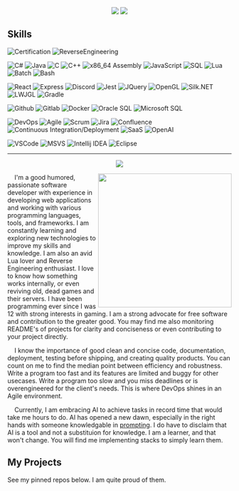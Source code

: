 <p align="center">
<img src="https://github-readme-stats.vercel.app/api?username=tilkinsc&count_private=true&show_icons=true&theme=radical">
<img src="https://github-readme-stats.vercel.app/api/top-langs/?username=tilkinsc&layout=compact&theme=radical">
</p>

## Skills

![Certification](https://img.shields.io/badge/Networking%20Certification-darkslategray?logo=wireshark&logoColor=blue)
![ReverseEngineering](https://img.shields.io/badge/Reverse%20Engineering-darkslategray?logo=ida)

![C#](https://img.shields.io/badge/C%23.NET%20Core-darkslategray?logo=dotnet)
![Java](https://img.shields.io/badge/Java-darkslategray?logo=openjdk&logoColor=black)
![C](https://img.shields.io/badge/C-darkslategray?logo=gnu)
![C++](https://img.shields.io/badge/C++-darkslategray?logo=gnu)
![x86_64 Assembly](https://img.shields.io/badge/x86__64%20Assembly-darkslategray?logo=gnu)
![JavaScript](https://img.shields.io/badge/JavaScript-darkslategray?logo=javascript)
![SQL](https://img.shields.io/badge/SQL-darkslategray?logo=mysql)
![Lua](https://img.shields.io/badge/Lua-darkslategray?logo=lua&logoColor=blue)
![Batch](https://img.shields.io/badge/Batch-darkslategray?logo=Windows%20Terminal&logoColor=blue)
![Bash](https://img.shields.io/badge/Bash-darkslategray?logo=GNOME%20Terminal&logoColor=green)

![React](https://img.shields.io/badge/React.js-darkslategray?logo=react)
![Express](https://img.shields.io/badge/Express.js-darkslategray?logo=node.js)
![Discord](https://img.shields.io/badge/Discord.js-darkslategray?logo=discord)
![Jest](https://img.shields.io/badge/Jest.js-darkslategray?logo=jest)
![JQuery](https://img.shields.io/badge/JQuery.js-darkslategray?logo=jquery)
![OpenGL](https://img.shields.io/badge/OpenGL-darkslategray?logo=OpenGL)
![Silk.NET](https://img.shields.io/badge/Silk.NET-darkslategray?logo=Silk.net)
![LWJGL](https://img.shields.io/badge/LWJGL-darkslategray?logo=lwjgl)
![Gradle](https://img.shields.io/badge/Gradle-darkslategray?logo=gradle)

![Github](https://img.shields.io/badge/Github-darkslategray?logo=Github)
![Gitlab](https://img.shields.io/badge/Gitlab-darkslategray?logo=Gitlab)
![Docker](https://img.shields.io/badge/Docker-darkslategray?logo=docker)
![Oracle SQL](https://img.shields.io/badge/Oracle%20SQL%20Server-darkslategray?logo=oracle)
![Microsoft SQL](https://img.shields.io/badge/Microsoft%20SQL%20Server-darkslategray?logo=Microsoft%20SQL%20Server)

![DevOps](https://img.shields.io/badge/DevOps-darkslategray?logo=docker)
![Agile](https://img.shields.io/badge/Agile-darkslategray?logo=swift)
![Scrum](https://img.shields.io/badge/Scrum-darkslategray?logo=Scrum%20Alliance)
![Jira](https://img.shields.io/badge/Jira-darkslategray?logo=jira)
![Confluence](https://img.shields.io/badge/Confluence-darkslategray?logo=confluence)
![Continuous Integration/Deployment](https://img.shields.io/badge/Continuous%20Integration/Deployment%20(CI/CD)-darkslategray?logo=GitHub%20Actions)
![SaaS](https://img.shields.io/badge/SaaS-darkslategray?logo=MicroStrategy)
![OpenAI](https://img.shields.io/badge/AI-darkslategray?logo=OpenAI)

![VSCode](https://img.shields.io/badge/VSCode-darkslategray?logo=Visual%20Studio%20Code&logoColor=blue)
![MSVS](https://img.shields.io/badge/Visual%20Studio-darkslategray?logo=Visual%20Studio&logoColor=blue)
![Intellij IDEA](https://img.shields.io/badge/Intellij-darkslategray?logo=Intellij%20IDEA&logoColor=black)
![Eclipse](https://img.shields.io/badge/Eclipse-darkslategray?logo=Eclipse&logoColor=blue)

<hr>

<p align="center">
<img src=https://fontmeme.com/permalink/230317/cbc2223e97ef6fdbf101b309d3bf619e.png>
</p>

<img width=300 align=right src="https://user-images.githubusercontent.com/7494772/226935807-33b8d903-15f4-4a04-a466-a133a5b78ba1.png">

&nbsp;&nbsp;&nbsp;&nbsp;I'm a good humored, passionate software developer with experience in developing web applications and working with various programming languages, tools, and frameworks. I am constantly learning and exploring new technologies to improve my skills and knowledge. I am also an avid Lua lover and Reverse Engineering enthusiast. I love to know how something works internally, or even reviving old, dead games and their servers. I have been programming ever since I was 12 with strong interests in gaming. I am a strong advocate for free software and contribution to the greater good. You may find me also monitoring README's of projects for clarity and conciseness or even contributing to your project directly.

&nbsp;&nbsp;&nbsp;&nbsp;I know the importance of good clean and concise code, documentation, deployment, testing before shipping, and creating quality products. You can count on me to find the median point between efficiency and robustness. Write a program too fast and its features are limited and buggy for other usecases. Write a program too slow and you miss deadlines or is overengineered for the client's needs. This is where DevOps shines in an Agile environment.

&nbsp;&nbsp;&nbsp;&nbsp;Currently, I am embracing AI to achieve tasks in record time that would take me hours to do. AI has opened a new dawn, especially in the right hands with someone knowledgable in [prompting](https://en.wikipedia.org/wiki/Prompt_engineering). I do have to disclaim that AI is a tool and not a substituion for knowledge. I am a learner, and that won't change. You will find me implementing stacks to simply learn them.

## My Projects
See my pinned repos below. I am quite proud of them.


